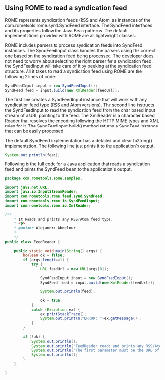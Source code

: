 ## Using ROME to read a syndication feed

ROME represents syndication feeds (RSS and Atom) as instances of the
com.rometools.rome.synd.SyndFeed interface. The SyndFeed interfaces and
its properties follow the Java Bean patterns. The default
implementations provided with ROME are all lightweight classes.

ROME includes parsers to process syndication feeds into SyndFeed
instances. The SyndFeedInput class handles the parsers using the correct
one based on the syndication feed being processed. The developer does
not need to worry about selecting the right parser for a syndication
feed, the SyndFeedInput will take care of it by peeking at the
syndication feed structure. All it takes to read a syndication feed
using ROME are the following 2 lines of code:

```java
SyndFeedInput input = new SyndFeedInput();
SyndFeed feed = input.build(new XmlReader(feedUrl));
```

The first line creates a SyndFeedInput instance that will work with any
syndication feed type (RSS and Atom versions). The second line instructs
the SyndFeedInput to read the syndication feed from the char based input
stream of a URL pointing to the feed. The XmlReader is a character based
Reader that resolves the encoding following the HTTP MIME types and XML
rules for it. The SyndFeedInput.build() method returns a SyndFeed
instance that can be easily processed.

The default SyndFeed implementation has a detailed and clear toString()
implementation. The following line just prints it to the application\'s
output.

```java
System.out.println(feed);
```

Following is the full code for a Java application that reads a
syndication feed and prints the SyndFeed bean to the application\'s
output.

```java
package com.rometools.rome.samples;

import java.net.URL;
import java.io.InputStreamReader;
import com.rometools.rome.feed.synd.SyndFeed;
import com.rometools.rome.io.SyndFeedInput;
import com.rometools.rome.io.XmlReader;

/**
    * It Reads and prints any RSS/Atom feed type.
    * <p>
    * @author Alejandro Abdelnur
    *
    */
public class FeedReader {

    public static void main(String[] args) {
        boolean ok = false;
        if (args.length==1) {
            try {
                URL feedUrl = new URL(args[0]);

                SyndFeedInput input = new SyndFeedInput();
                SyndFeed feed = input.build(new XmlReader(feedUrl));

                System.out.println(feed);

                ok = true;
            }
            catch (Exception ex) {
                ex.printStackTrace();
                System.out.println("ERROR: "+ex.getMessage());
            }
        }

        if (!ok) {
            System.out.println();
            System.out.println("FeedReader reads and prints any RSS/Atom feed type.");
            System.out.println("The first parameter must be the URL of the feed to read.");
            System.out.println();
        }
    }

}
```
